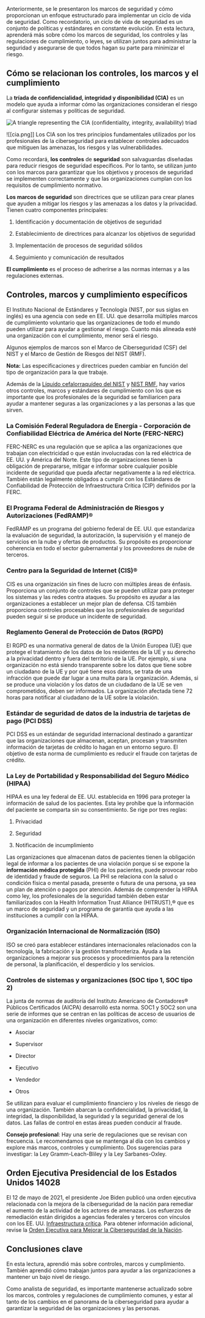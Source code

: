 
Anteriormente, se le presentaron los marcos de seguridad y cómo proporcionan un enfoque estructurado para implementar un ciclo de vida de seguridad. Como recordatorio, un ciclo de vida de seguridad es un conjunto de políticas y estándares en constante evolución. En esta lectura, aprenderá más sobre cómo los marcos de seguridad, los controles y las regulaciones de cumplimiento, o leyes, se utilizan juntos para administrar la seguridad y asegurarse de que todos hagan su parte para minimizar el riesgo.

## Cómo se relacionan los controles, los marcos y el cumplimiento

La **tríada de confidencialidad, integridad y disponibilidad (CIA)** es un modelo que ayuda a informar cómo las organizaciones consideran el riesgo al configurar sistemas y políticas de seguridad.

![A triangle representing the CIA (confidentiality, integrity, availability) triad](https://d3c33hcgiwev3.cloudfront.net/imageAssetProxy.v1/tRYBVP2USbGPopkOfhzPpw_6ab653e71a614420b313c9e7675893f1_PULBC_YPYaRtzxvZUx-luk79t2pB_kZEoF2XeW17w6D2BekL7XaIUhCIAf65kNzAZU-WXYJ6IwhMr_jwiPhYMd2kWk5TyfeNFUy4ax3hyj_fJbtGSEw4UB0bzaA-E-gKD5tG8yud6Q2kmQFomLoF4CGW-0cCnhAyOvriAcCqrRKDlJMkaNOReSToFqs5I_cjfFOVTU9cmwiYyFETx2_4Gbf80z4rpW3ioqxBAw?expiry=1748736000000&hmac=sbplzFa27JBmAikML3uhgulDTG5M90OVaYxHTpnuCCI)

![[cia.png]]
Los CIA son los tres principios fundamentales utilizados por los profesionales de la ciberseguridad para establecer controles adecuados que mitiguen las amenazas, los riesgos y las vulnerabilidades.

Como recordará, **los controles** de **seguridad** son salvaguardas diseñadas para reducir riesgos de seguridad específicos. Por lo tanto, se utilizan junto con los marcos para garantizar que los objetivos y procesos de seguridad se implementen correctamente y que las organizaciones cumplan con los requisitos de cumplimiento normativo.

**Los marcos de seguridad** son directrices que se utilizan para crear planes que ayuden a mitigar los riesgos y las amenazas a los datos y la privacidad. Tienen cuatro componentes principales:

1. Identificación y documentación de objetivos de seguridad
    
2. Establecimiento de directrices para alcanzar los objetivos de seguridad
    
3. Implementación de procesos de seguridad sólidos
    
4. Seguimiento y comunicación de resultados
    

**El cumplimiento** es el proceso de adherirse a las normas internas y a las regulaciones externas.

## Controles, marcos y cumplimiento específicos

El Instituto Nacional de Estándares y Tecnología (NIST, por sus siglas en inglés) es una agencia con sede en EE. UU. que desarrolla múltiples marcos de cumplimiento voluntario que las organizaciones de todo el mundo pueden utilizar para ayudar a gestionar el riesgo. Cuanto más alineada esté una organización con el cumplimiento, menor será el riesgo.

Algunos ejemplos de marcos son el Marco de Ciberseguridad (CSF) del NIST y el Marco de Gestión de Riesgos del NIST (RMF).

**Nota:** Las especificaciones y directrices pueden cambiar en función del tipo de organización para la que trabaje.

Además de la [Líquido cefalorraquídeo del NIST](https://www.nist.gov/cyberframework) y [NIST RMF](https://csrc.nist.gov/projects/risk-management/about-rmf), hay varios otros controles, marcos y estándares de cumplimiento con los que es importante que los profesionales de la seguridad se familiaricen para ayudar a mantener seguras a las organizaciones y a las personas a las que sirven.

### **La Comisión Federal Reguladora de Energía - Corporación de Confiabilidad Eléctrica de América del Norte (FERC-NERC)**

FERC-NERC es una regulación que se aplica a las organizaciones que trabajan con electricidad o que están involucradas con la red eléctrica de EE. UU. y América del Norte. Este tipo de organizaciones tienen la obligación de prepararse, mitigar e informar sobre cualquier posible incidente de seguridad que pueda afectar negativamente a la red eléctrica. También están legalmente obligados a cumplir con los Estándares de Confiabilidad de Protección de Infraestructura Crítica (CIP) definidos por la FERC.

### **El Programa Federal de Administración de Riesgos y Autorizaciones (FedRAMP)®**

FedRAMP es un programa del gobierno federal de EE. UU. que estandariza la evaluación de seguridad, la autorización, la supervisión y el manejo de servicios en la nube y ofertas de productos. Su propósito es proporcionar coherencia en todo el sector gubernamental y los proveedores de nube de terceros.

### **Centro para la Seguridad de Internet (CIS)®**

CIS es una organización sin fines de lucro con múltiples áreas de énfasis. Proporciona un conjunto de controles que se pueden utilizar para proteger los sistemas y las redes contra ataques. Su propósito es ayudar a las organizaciones a establecer un mejor plan de defensa. CIS también proporciona controles procesables que los profesionales de seguridad pueden seguir si se produce un incidente de seguridad.

### **Reglamento General de Protección de Datos (RGPD)**

El RGPD es una normativa general de datos de la Unión Europea (UE) que protege el tratamiento de los datos de los residentes de la UE y su derecho a la privacidad dentro y fuera del territorio de la UE. Por ejemplo, si una organización no está siendo transparente sobre los datos que tiene sobre un ciudadano de la UE y por qué tiene esos datos, se trata de una infracción que puede dar lugar a una multa para la organización. Además, si se produce una violación y los datos de un ciudadano de la UE se ven comprometidos, deben ser informados. La organización afectada tiene 72 horas para notificar al ciudadano de la UE sobre la violación.

### **Estándar de seguridad de datos de la industria de tarjetas de pago (PCI DSS)**

PCI DSS es un estándar de seguridad internacional destinado a garantizar que las organizaciones que almacenan, aceptan, procesan y transmiten información de tarjetas de crédito lo hagan en un entorno seguro. El objetivo de esta norma de cumplimiento es reducir el fraude con tarjetas de crédito.

### **La Ley de Portabilidad y Responsabilidad del Seguro Médico (HIPAA)**

HIPAA es una ley federal de EE. UU. establecida en 1996 para proteger la información de salud de los pacientes. Esta ley prohíbe que la información del paciente se comparta sin su consentimiento. Se rige por tres reglas:

1. Privacidad
    
2. Seguridad
    
3. Notificación de incumplimiento
    

Las organizaciones que almacenan datos de pacientes tienen la obligación legal de informar a los pacientes de una violación porque si se expone la **información médica protegida** (PHI) de los pacientes, puede provocar robo de identidad y fraude de seguros. La PHI se relaciona con la salud o condición física o mental pasada, presente o futura de una persona, ya sea un plan de atención o pagos por atención. Además de comprender la HIPAA como ley, los profesionales de la seguridad también deben estar familiarizados con la Health Information Trust Alliance (HITRUST),® que es un marco de seguridad y un programa de garantía que ayuda a las instituciones a cumplir con la HIPAA.

### **Organización Internacional de Normalización (ISO)**

ISO se creó para establecer estándares internacionales relacionados con la tecnología, la fabricación y la gestión transfronteriza. Ayuda a las organizaciones a mejorar sus procesos y procedimientos para la retención de personal, la planificación, el desperdicio y los servicios.

### **Controles de sistemas y organizaciones (SOC tipo 1, SOC tipo 2)**

La junta de normas de auditoría del Instituto Americano de Contadores® Públicos Certificados (AICPA) desarrolló esta norma. SOC1 y SOC2 son una serie de informes que se centran en las políticas de acceso de usuarios de una organización en diferentes niveles organizativos, como:

- Asociar
    
- Supervisor
    
- Director
    
- Ejecutivo
    
- Vendedor
    
- Otros
    

Se utilizan para evaluar el cumplimiento financiero y los niveles de riesgo de una organización. También abarcan la confidencialidad, la privacidad, la integridad, la disponibilidad, la seguridad y la seguridad general de los datos. Las fallas de control en estas áreas pueden conducir al fraude.

**Consejo profesional**: Hay una serie de regulaciones que se revisan con frecuencia. Le recomendamos que se mantenga al día con los cambios y explore más marcos, controles y cumplimiento. Dos sugerencias para investigar: la Ley Gramm-Leach-Bliley y la Ley Sarbanes-Oxley.

## Orden Ejecutiva Presidencial de los Estados Unidos 14028

El 12 de mayo de 2021, el presidente Joe Biden publicó una orden ejecutiva relacionada con la mejora de la ciberseguridad de la nación para remediar el aumento de la actividad de los actores de amenazas. Los esfuerzos de remediación están dirigidos a agencias federales y terceros con vínculos con los EE. UU. [Infraestructura crítica](https://csrc.nist.gov/glossary/term/critical_infrastructure#:~:text=Definition\(s\)%3A,any%20combination%20of%20those%20matters.). Para obtener información adicional, revise la [Orden Ejecutiva para Mejorar la Ciberseguridad de la Nación](https://www.whitehouse.gov/briefing-room/presidential-actions/2021/05/12/executive-order-on-improving-the-nations-cybersecurity/).

## Conclusiones clave

En esta lectura, aprendió más sobre controles, marcos y cumplimiento. También aprendió cómo trabajan juntos para ayudar a las organizaciones a mantener un bajo nivel de riesgo.

Como analista de seguridad, es importante mantenerse actualizado sobre los marcos, controles y regulaciones de cumplimiento comunes, y estar al tanto de los cambios en el panorama de la ciberseguridad para ayudar a garantizar la seguridad de las organizaciones y las personas.